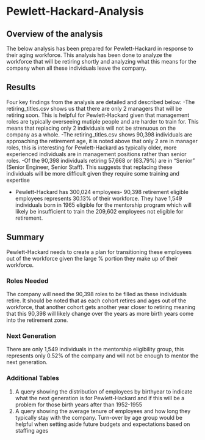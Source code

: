 # Pewlett-Hackard-Analysis

## Overview of the analysis
The below analysis has been prepared for Pewlett-Hackard in response to their aging workforce. This analysis has been done to analyze the workforce that will be retiring shortly and analyzing what this means for the company when all these individuals leave the company.
## Results
Four key findings from the analysis are detailed and described below:
-The retiring_titles.csv shows us that there are only 2 managers that will be retiring soon. This is helpful for Pewlett-Hackard given that management roles are typically overseeing mutiple people and are harder to train for. This means that  replacing only 2 individuals will not be strenuous on the company as a whole.
-The retiring_titles.csv shows  90,398 individuals are approaching the retirement age, it is noted above that only 2 are in manager roles, this is interesting for Pewlett-Hackard as typically older, more experienced individuals are in  management positions rather than senior roles. 
-Of the 90,398 individuals retiring  57,668 or (63.79%) are in “Senior” (Senior Engineer, Senior Staff). This suggests that replacing these individuals will be more difficult given they require some training and expertise  
- Pewlett-Hackard has 300,024 employees- 90,398 retirement eligible employees represents 30.13% of their workforce. They have 1,549 individuals born in 1965 eligible for the mentorship program which will likely be insufficient to train the 209,602 employees not eligible for retirement.

## Summary
Pewlett-Hackard needs to create a plan for transitioning these employees out of the workforce given the large % portion they make up of their workforce.

### Roles Needed
The company will need the 90,398 roles to be filled as these individuals retire. It should be noted that as each cohort retires and ages out of the workforce, that another cohort gets another year closer to retiring meaning that this 90,398 will likely change over the years as more birth years come into the retirement zone. 
### Next Generation
There are only 1,549 individuals in the mentorship eligibility group, this represents only 0.52% of the company and will not be enough to mentor the next generation.

### Additional Tables
1. A query showing the distribution of employees by birthyear to indicate what the next generation is for Pewlett-Hackard and if this will be a problem for those birth years after than 1952-1955
2. A query showing the average tenure of employees and how long they typically stay with the company. Turn-over by age group would be helpful when setting aside future budgets and expectations based on staffing ages

















